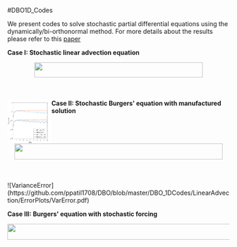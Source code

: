 #DBO1D_Codes

We present codes to solve stochastic partial differential equations using the dynamically/bi-orthonormal method. For more details about the results please refer to this [paper](https://arxiv.org/abs/1910.04299)

**Case I: Stochastic linear advection equation**

<p align="center"><img src="/tex/e89203d4cbd3e48d17eb3e9847d258e3.svg?invert_in_darkmode&sanitize=true" align=middle width=381.80437844999994pt height=33.81208709999999pt/></p>
<p align="center"><img src="/tex/32a4b61e1a4ac9bf33c73af722c2721a.svg?invert_in_darkmode&sanitize=true" align=middle width=240.34051635pt height=16.438356pt/></p>

<img align="left" width="100" height="100" src="https://github.com/ppatil1708/DBO/blob/master/DBO_1DCodes/LinearAdvection/ErrorPlots/MeanError.pdf">


**Case II: Stochastic Burgers' equation with manufactured solution** 

<p align="center"><img src="/tex/f4ef5de711506705c25727de60d8ef1b.svg?invert_in_darkmode&sanitize=true" align=middle width=471.8815332pt height=35.77743345pt/></p>
<p align="center"><img src="/tex/7024eb9f8cc61b56e8dce619f795a035.svg?invert_in_darkmode&sanitize=true" align=middle width=251.28220095pt height=16.438356pt/></p>
![VarianceError](https://github.com/ppatil1708/DBO/blob/master/DBO_1DCodes/LinearAdvection/ErrorPlots/VarError.pdf)

**Case III: Burgers' equation with stochastic forcing**

<p align="center"><img src="/tex/f0b80e3dd2ab0abdb6d34bfda401b06e.svg?invert_in_darkmode&sanitize=true" align=middle width=521.3261954999999pt height=35.77743345pt/></p>
<p align="center"><img src="/tex/477118064dc224717939754fedd32ed6.svg?invert_in_darkmode&sanitize=true" align=middle width=239.4100929pt height=16.438356pt/></p>

